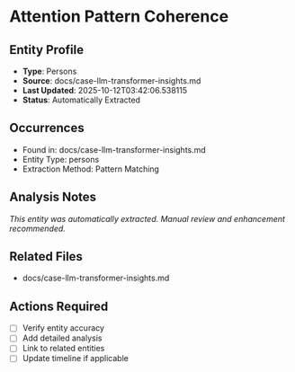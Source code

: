 # Attention Pattern Coherence

## Entity Profile
- **Type**: Persons
- **Source**: docs/case-llm-transformer-insights.md
- **Last Updated**: 2025-10-12T03:42:06.538115
- **Status**: Automatically Extracted

## Occurrences
- Found in: docs/case-llm-transformer-insights.md
- Entity Type: persons
- Extraction Method: Pattern Matching

## Analysis Notes
*This entity was automatically extracted. Manual review and enhancement recommended.*

## Related Files
- docs/case-llm-transformer-insights.md

## Actions Required
- [ ] Verify entity accuracy
- [ ] Add detailed analysis
- [ ] Link to related entities
- [ ] Update timeline if applicable
